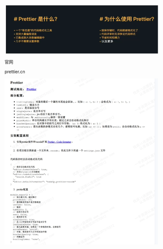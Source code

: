 ![image-20241213230515574](./assets/image-20241213230515574.png)

官网

prettier.cn

![image-20241213231640039](./assets/image-20241213231640039.png)